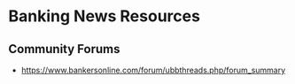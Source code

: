 
# Banking News Resources

## Community Forums
- https://www.bankersonline.com/forum/ubbthreads.php/forum_summary

